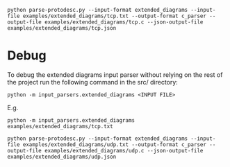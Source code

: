 ```
python parse-protodesc.py --input-format extended_diagrams --input-file examples/extended_diagrams/tcp.txt --output-format c_parser --output-file examples/extended_diagrams/tcp.c --json-output-file examples/extended_diagrams/tcp.json
```

# Debug
To debug the extended diagrams input parser without relying on the rest of the project run the following command in the src/ directory:
```
python -m input_parsers.extended_diagrams <INPUT FILE>
```

E.g.
```
python -m input_parsers.extended_diagrams examples/extended_diagrams/tcp.txt
```

```
python parse-protodesc.py --input-format extended_diagrams --input-file examples/extended_diagrams/udp.txt --output-format c_parser --output-file examples/extended_diagrams/udp.c --json-output-file examples/extended_diagrams/udp.json
```
